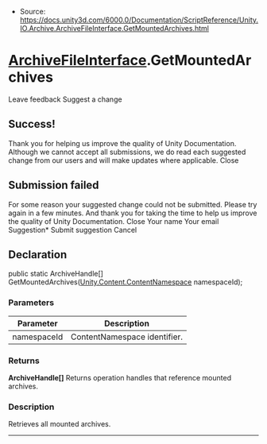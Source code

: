 * Source: https://docs.unity3d.com/6000.0/Documentation/ScriptReference/Unity.IO.Archive.ArchiveFileInterface.GetMountedArchives.html

#  [ArchiveFileInterface](https://docs.unity3d.com/6000.0/Documentation/ScriptReference/Unity.IO.Archive.ArchiveFileInterface.html).GetMountedArchives
Leave feedback
Suggest a change
## Success!
Thank you for helping us improve the quality of Unity Documentation. Although we cannot accept all submissions, we do read each suggested change from our users and will make updates where applicable.
Close
## Submission failed
For some reason your suggested change could not be submitted. Please <a>try again</a> in a few minutes. And thank you for taking the time to help us improve the quality of Unity Documentation.
Close
Your name Your email Suggestion* Submit suggestion
Cancel
## Declaration
public static ArchiveHandle[] GetMountedArchives([Unity.Content.ContentNamespace](https://docs.unity3d.com/6000.0/Documentation/ScriptReference/Unity.Content.ContentNamespace.html) namespaceId); 
### Parameters
Parameter | Description  
---|---  
namespaceId | ContentNamespace identifier.  
### Returns
**ArchiveHandle[]** Returns operation handles that reference mounted archives. 
### Description
Retrieves all mounted archives.
* * *
